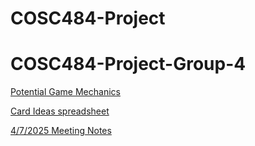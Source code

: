 # COSC484-Project

# COSC484-Project-Group-4

[Potential Game Mechanics](https://tu-my.sharepoint.com/:w:/g/personal/colive9_students_towson_edu/EUNJ8HQ8N1xPiCloWGAFt0EBeu87fe_-cWc7bBHaFbN1_A?e=GgyVNy)

[Card Ideas spreadsheet](https://tu-my.sharepoint.com/:x:/g/personal/colive9_students_towson_edu/EfMEa5tfsRlMtnz7UlbTD_8BgYQwuRjSfMEm4pubseWdOQ?e=Egl2eu)

[4/7/2025 Meeting Notes](https://1drv.ms/w/c/1554e71a8933ab94/EcGzrcT5mkRFsITK8kUe_BUB0encgGIibMc26284-ErSMg?e=lA944H)
